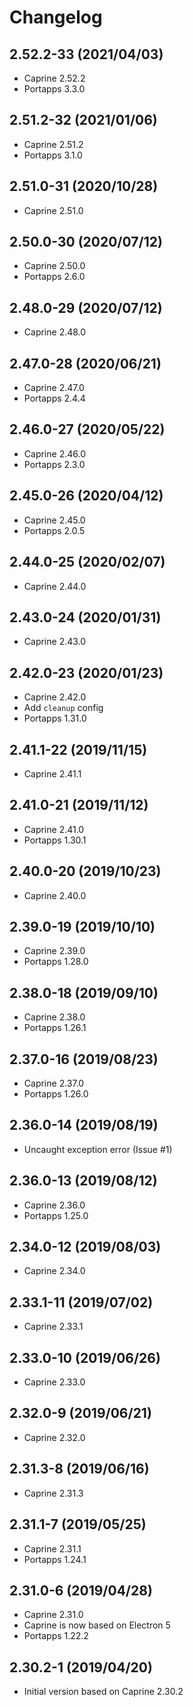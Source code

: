 # Changelog

## 2.52.2-33 (2021/04/03)

* Caprine 2.52.2
* Portapps 3.3.0

## 2.51.2-32 (2021/01/06)

* Caprine 2.51.2
* Portapps 3.1.0

## 2.51.0-31 (2020/10/28)

* Caprine 2.51.0

## 2.50.0-30 (2020/07/12)

* Caprine 2.50.0
* Portapps 2.6.0

## 2.48.0-29 (2020/07/12)

* Caprine 2.48.0

## 2.47.0-28 (2020/06/21)

* Caprine 2.47.0
* Portapps 2.4.4

## 2.46.0-27 (2020/05/22)

* Caprine 2.46.0
* Portapps 2.3.0

## 2.45.0-26 (2020/04/12)

* Caprine 2.45.0
* Portapps 2.0.5

## 2.44.0-25 (2020/02/07)

* Caprine 2.44.0

## 2.43.0-24 (2020/01/31)

* Caprine 2.43.0

## 2.42.0-23 (2020/01/23)

* Caprine 2.42.0
* Add `cleanup` config
* Portapps 1.31.0

## 2.41.1-22 (2019/11/15)

* Caprine 2.41.1

## 2.41.0-21 (2019/11/12)

* Caprine 2.41.0
* Portapps 1.30.1

## 2.40.0-20 (2019/10/23)

* Caprine 2.40.0

## 2.39.0-19 (2019/10/10)

* Caprine 2.39.0
* Portapps 1.28.0

## 2.38.0-18 (2019/09/10)

* Caprine 2.38.0
* Portapps 1.26.1

## 2.37.0-16 (2019/08/23)

* Caprine 2.37.0
* Portapps 1.26.0

## 2.36.0-14 (2019/08/19)

* Uncaught exception error (Issue #1)

## 2.36.0-13 (2019/08/12)

* Caprine 2.36.0
* Portapps 1.25.0

## 2.34.0-12 (2019/08/03)

* Caprine 2.34.0

## 2.33.1-11 (2019/07/02)

* Caprine 2.33.1

## 2.33.0-10 (2019/06/26)

* Caprine 2.33.0

## 2.32.0-9 (2019/06/21)

* Caprine 2.32.0

## 2.31.3-8 (2019/06/16)

* Caprine 2.31.3

## 2.31.1-7 (2019/05/25)

* Caprine 2.31.1
* Portapps 1.24.1

## 2.31.0-6 (2019/04/28)

* Caprine 2.31.0
* Caprine is now based on Electron 5
* Portapps 1.22.2

## 2.30.2-1 (2019/04/20)

* Initial version based on Caprine 2.30.2
